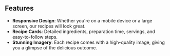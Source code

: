 ## Features
- **Responsive Design**: Whether you're on a mobile device or a large screen, our recipes will look great.
- **Recipe Cards**: Detailed ingredients, preparation time, servings, and easy-to-follow steps.
- **Stunning Imagery**: Each recipe comes with a high-quality image, giving you a glimpse of the delicious outcome.

